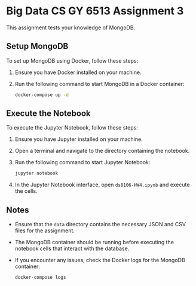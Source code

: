 # Big Data CS GY 6513 Assignment 3

This assignment tests your knowledge of MongoDB.

## Setup MongoDB

To set up MongoDB using Docker, follow these steps:

1. Ensure you have Docker installed on your machine.
2. Run the following command to start MongoDB in a Docker container:

   ```sh
   docker-compose up -d
   ```

## Execute the Notebook

To execute the Jupyter Notebook, follow these steps:

1. Ensure you have Jupyter installed on your machine.
2. Open a terminal and navigate to the directory containing the notebook.
3. Run the following command to start Jupyter Notebook:

   ```sh
   jupyter notebook
   ```

4. In the Jupyter Notebook interface, open `ds8106-HW4.ipynb` and execute the cells.

## Notes

- Ensure that the `data` directory contains the necessary JSON and CSV files for the assignment.
- The MongoDB container should be running before executing the notebook cells that interact with the database.
- If you encounter any issues, check the Docker logs for the MongoDB container:

  ```sh
  docker-compose logs
  ```
